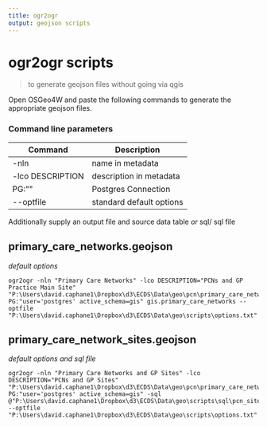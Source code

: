 ```yaml
---
title: ogr2ogr
output: geojson scripts
---
```


# ogr2ogr scripts

> to generate geojson files without going via qgis

Open OSGeo4W and paste the following commands to generate the appropriate geojson files.

### Command line parameters

| Command | Description |
| --- | --- |
| -nln | name in metadata|
| -lco DESCRIPTION | description in metadata |
| PG:"" | Postgres Connection |
| --optfile | standard default options |

Additionally supply an output file and source data table *or* sql/ sql file


## primary_care_networks.geojson

*default options*

``` OSGeo4W
ogr2ogr -nln "Primary Care Networks" -lco DESCRIPTION="PCNs and GP Practice Main Site" "P:\Users\david.caphane1\Dropbox\d3\ECDS\Data\geo\pcn\primary_care_networks.geojson" PG:"user='postgres' active_schema=gis" gis.primary_care_networks --optfile "P:\Users\david.caphane1\Dropbox\d3\ECDS\Data\geo\scripts\options.txt"
```

## primary_care_network_sites.geojson

*default options and sql file*

``` OSGeo4W
ogr2ogr -nln "Primary Care Networks and GP Sites" -lco DESCRIPTION="PCNs and GP Sites" "P:\Users\david.caphane1\Dropbox\d3\ECDS\Data\geo\pcn\primary_care_network_sites.geojson" PG:"user='postgres' active_schema=gis" -sql @"P:\Users\david.caphane1\Dropbox\d3\ECDS\Data\geo\scripts\sql\pcn_sites.sql" --optfile "P:\Users\david.caphane1\Dropbox\d3\ECDS\Data\geo\scripts\options.txt"
```
